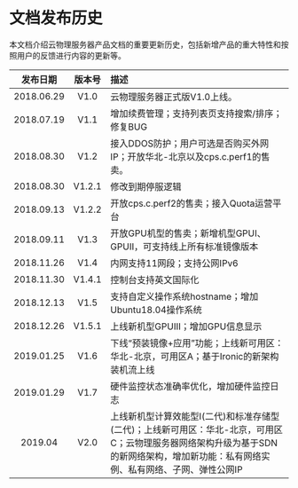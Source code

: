 # 文档发布历史

本文档介绍云物理服务器产品文档的重要更新历史，包括新增产品的重大特性和按照用户的反馈进行内容的更新等。

|**发布日期**|**版本号**|**描述**|
|:--:|:--:|:--|
|2018.06.29|V1.0|云物理服务器正式版V1.0上线。|
|2018.07.19|V1.1|增加续费管理；支持列表页支持搜索/排序；修复BUG|
|2018.08.30|V1.2|接入DDOS防护；用户可选是否购买外网IP；开放华北-北京以及cps.c.perf1的售卖。|
|2018.08.30|V1.2.1|修改到期停服逻辑|
|2018.09.13|V1.2.2|开放cps.c.perf2的售卖；接入Quota运营平台|
|2018.09.11|V1.3|开放GPU机型的售卖；新增机型GPUⅠ、GPUⅡ，可支持线上所有标准镜像版本|
|2018.11.26|V1.4|内网支持11网段；支持公网IPv6|
|2018.11.30|V1.4.1|控制台支持英文国际化|
|2018.12.13|V1.5|支持自定义操作系统hostname；增加Ubuntu18.04操作系统|
|2018.12.26|V1.5.1|上线新机型GPUⅢ；增加GPU信息显示|
|2019.01.25|V1.6|下线“预装镜像+应用”功能；上线新可用区：华北-北京，可用区A；基于Ironic的新架构装机流上线|
|2019.01.29|V1.7|硬件监控状态准确率优化，增加硬件监控日志|
|2019.04|V2.0|上线新机型计算效能型Ⅰ(二代)和标准存储型(二代)；上线新可用区：华北-北京，可用区C；云物理服务器网络架构升级为基于SDN的新网络架构，增加新功能：私有网络实例、私有网络、子网、弹性公网IP|

